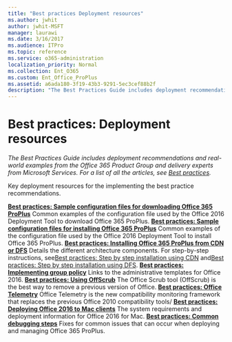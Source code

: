 ```yaml
---
title: "Best practices Deployment resources"
ms.author: jwhit
author: jwhit-MSFT
manager: laurawi
ms.date: 3/16/2017
ms.audience: ITPro
ms.topic: reference
ms.service: o365-administration
localization_priority: Normal
ms.collection: Ent_O365
ms.custom: Ent_Office_ProPlus
ms.assetid: a6ada180-3f19-43b3-9291-5ec3cef88b2f
description: "The Best Practices Guide includes deployment recommendations and real-world examples from the Office 365 Product Group and delivery experts from Microsoft Services. For a list of all the articles, see Best practices."
---
```


# Best practices: Deployment resources

 *The Best Practices Guide includes deployment recommendations and real-world examples from the Office 365 Product Group and delivery experts from Microsoft Services. For a list of all the articles, see [Best practices](best-practices.md).* 
  
Key deployment resources for the implementing the best practice recommendations.
  
 **[Best practices: Sample configuration files for downloading Office 365 ProPlus](best-practices-sample-configuration-files-for-downloading-office-365-proplus.md)** Common examples of the configuration file used by the Office 2016 Deployment Tool to download Office 365 ProPlus. **[Best practices: Sample configuration files for installing Office 365 ProPlus](best-practices-sample-configuration-files-for-installing-office-365-proplus.md)** Common examples of the configuration file used by the Office 2016 Deployment Tool to install Office 365 ProPlus. **[Best practices: Installing Office 365 ProPlus from CDN or DFS](best-practices-installing-office-365-proplus-from-cdn-or-dfs.md)** Details the different architecture components. For step-by-step instructions, see[Best practices: Step by step installation using CDN](best-practices-step-by-step-installation-using-cdn.md) and[Best practices: Step by step installation using DFS](best-practices-step-by-step-installation-using-dfs.md). **[Best practices: Implementing group policy](best-practices-implementing-group-policy.md)** Links to the administrative templates for Office 2016. **[Best practices: Using OffScrub](best-practices-using-offscrub.md)** The Office Scrub tool (OffScrub) is the best way to remove a previous version of Office. **[Best practices: Office Telemetry](best-practices-office-telemetry.md)** Office Telemetry is the new compatibility monitoring framework that replaces the previous Office 2010 compatibility tools/ **[Best practices: Deploying Office 2016 to Mac clients](best-practices-deploying-office-2016-to-mac-clients.md)** The system requirements and deployment information for Office 2016 for Mac. **[Best practices: Common debugging steps](best-practices-common-debugging-steps.md)** Fixes for common issues that can occur when deploying and managing Office 365 ProPlus.

